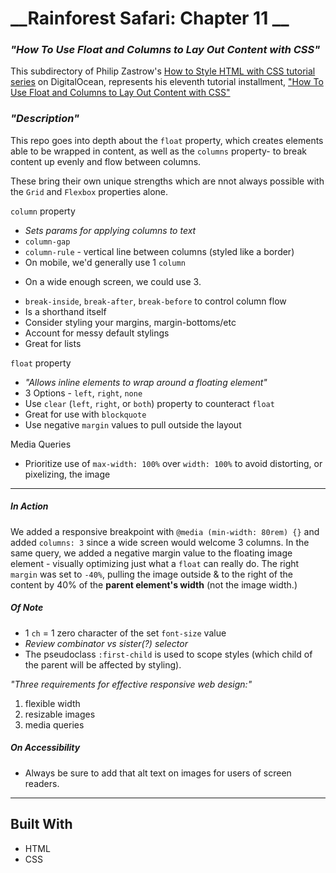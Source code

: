 
# __Rainforest Safari: Chapter 11 __

### _"How To Use Float and Columns to Lay Out Content with CSS"_

This subdirectory of Philip Zastrow's [How to Style HTML with CSS tutorial series](https://www.digitalocean.com/community/tutorial_series/how-to-style-html-with-css) on DigitalOcean, represents his eleventh tutorial installment, ["How To Use Float and Columns to Lay Out Content with CSS"](https://www.digitalocean.com/community/tutorials/how-to-use-float-and-columns-to-lay-out-content-with-css)

### _"Description"_

This repo goes into depth about the `float` property, which creates elements able to be wrapped in content,
as well as the `columns` property- to break content up evenly and flow between columns.

These bring their own unique strengths which are nnot always possible with the `Grid` and `Flexbox` properties alone.


`column` property
* _Sets params for applying columns to text_
* `column-gap`
* `column-rule` - vertical line between columns (styled like a border)
* On mobile, we'd generally use 1 `column`
- On a wide enough screen, we could use 3.
* `break-inside`, `break-after`, `break-before` to control column flow
* Is a shorthand itself
* Consider styling your margins, margin-bottoms/etc
* Account for messy default stylings
* Great for lists


`float` property
* _"Allows inline elements to wrap around a floating element"_
* 3 Options - `left`, `right`, `none`
* Use `clear` (`left`, `right`, or `both`) property to counteract `float`
* Great for use with `blockquote`
* Use negative `margin` values to pull outside the layout

Media Queries
* Prioritize use of `max-width: 100%` over `width: 100%` to avoid distorting, or pixelizing, the image


---

##### _In Action_

We added a responsive breakpoint with `@media (min-width: 80rem) {}` and added `columns: 3` since a wide screen would welcome 3 columns. In the same query, we added a negative margin value to the floating image element - visually optimizing just what a `float` can really do. The right `margin` was set to `-40%`, pulling the image outside & to the right of the content by 40% of the **parent element's width** (not the image width.)


##### _Of Note_

* 1 `ch` = 1 zero character of the set `font-size` value
* _Review combinator vs sister(?) selector_
* The pseudoclass `:first-child` is used to scope styles (which child of the parent will be affected by styling).

 _"Three requirements for effective responsive web design:"_
 1. flexible width
 2. resizable images
 3. media queries

##### _On Accessibility_

* Always be sure to add that alt text on images for users of screen readers.

---

 ## Built With

- HTML
- CSS

